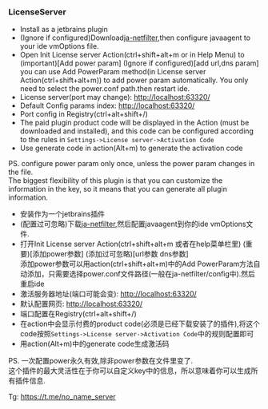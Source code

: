 <h3>LicenseServer</h3>
<ul>
  <li>Install as a jetbrains plugin</li>
  <li>(Ignore if configured)Download<a href="https://gitee.com/ja-netfilter/ja-netfilter">ja-netfilter</a>,then configure javaagent to your ide vmOptions file.</li>
  <li>Open Init License server Action(ctrl+shift+alt+m or in Help Menu) to (important)[Add power param] (Ignore if configured)[add url,dns param]<br/>
  you can use Add PowerParam method(in License server Action(ctrl+shift+alt+m)) to add power param automatically. You only need to select the power.conf path.then restart ide.</li>
  <li>License server(port may change): <a href="http://localhost:63320/">http://localhost:63320/</a></li>
  <li>Default Config params index: <a href="http://localhost:63320/">http://localhost:63320/</a></li>
  <li>Port config in Registry(ctrl+alt+shift+/)</li>
  <li>The paid plugin product code will be displayed in the Action (must be downloaded and installed), and this code can be configured according to the rules in <code>Settings->License server->Activation Code</code></li>
  <li>Use generate code in action(Alt+m) to generate the activation code</li>
</ul>

PS. 
configure power param only once, unless the power param changes in the file.<br/>
The biggest flexibility of this plugin is that you can customize the information in the key, so it means that you can generate all plugin information.

<ul>
  <li>安装作为一个jetbrains插件</li>
  <li>(配置过可忽略)下载<a href="https://gitee.com/ja-netfilter/ja-netfilter">ja-netfilter</a>,然后配置javaagent到你的ide vmOptions文件.</li>
  <li>打开Init License server Action(ctrl+shift+alt+m 或者在help菜单栏里) (重要)[添加power参数] (添加过可忽略)[url参数 dns参数]<br/>
      添加power参数可以用action(ctrl+shift+alt+m)中的Add PowerParam方法自动添加，只需要选择power.conf文件路径(一般在ja-netfilter/config中).然后重启ide</li>
  <li>激活服务器地址(端口可能会变): <a href="http://localhost:63320/">http://localhost:63320/</a></li>
  <li>默认配置网页: <a href="http://localhost:63320/">http://localhost:63320/</a></li>
  <li>端口配置在Registry(ctrl+alt+shift+/)</li>
  <li>在action中会显示付费的product code(必须是已经下载安装了的插件),将这个code按照<code>Settings->License server->Activation Code</code>中的规则配置即可</li>
  <li>用action(Alt+m)中的generate code生成激活码</li>
</ul>

PS. 一次配置power永久有效,除非power参数在文件里变了.<br/>
这个插件的最大灵活性在于你可以自定义key中的信息，所以意味着你可以生成所有插件信息.

Tg: https://t.me/no_name_server
